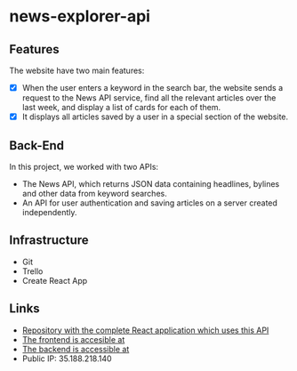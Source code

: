 # news-explorer-api

## Features

The website have two main features:
  - [x] When the user enters a keyword in the search bar, the website sends a request to the News API service, find all the relevant articles over the last week, and display a list of cards for each of them.
  - [x] It displays all articles saved by a user in a special section of the website.
  
## Back-End

In this project, we worked with two APIs:
  * The News API, which returns JSON data containing headlines, bylines and other data from keyword searches.
  * An API for user authentication and saving articles on a server created independently.

## Infrastructure
  - Git 
  - Trello
  - Create React App

## Links
* [Repository with the complete React application which uses this API](https://github.com/Abra-Sena/news-explorer-api)
* [The frontend is accesible at ](https://abra-newsapp.students.nomoreparties.site/)
* [The backend is accessible at ](https://api.abra-newsapp.students.nomoreparties.site/)
* Public IP: 35.188.218.140
